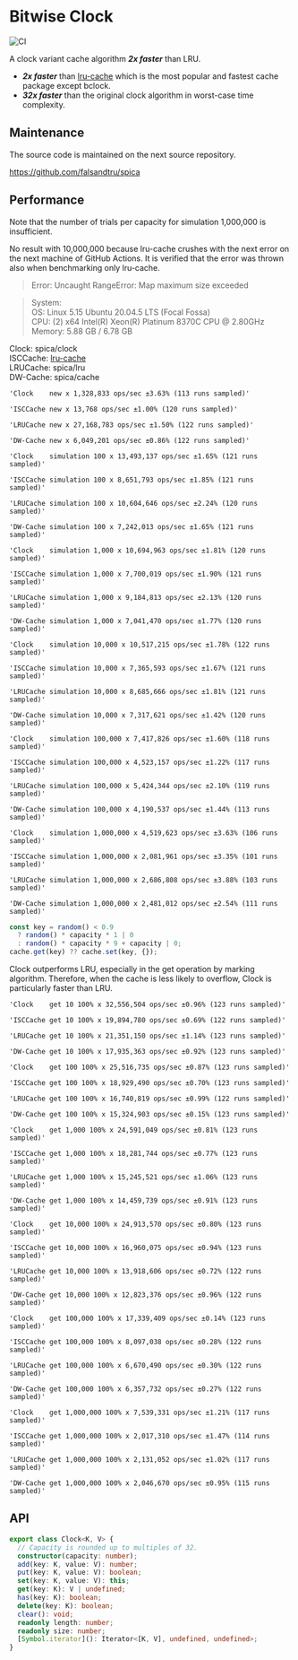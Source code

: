 # Bitwise Clock

![CI](https://github.com/falsandtru/bclock/workflows/CI/badge.svg)

A clock variant cache algorithm ***2x faster*** than LRU.

- ***2x faster*** than [lru-cache](https://www.npmjs.com/package/lru-cache) which is the most popular and fastest cache package except bclock.
- ***32x faster*** than the original clock algorithm in worst-case time complexity.

## Maintenance

The source code is maintained on the next source repository.

https://github.com/falsandtru/spica

## Performance

Note that the number of trials per capacity for simulation 1,000,000 is insufficient.

No result with 10,000,000 because lru-cache crushes with the next error on the next machine of GitHub Actions.
It is verified that the error was thrown also when benchmarking only lru-cache.

> Error: Uncaught RangeError: Map maximum size exceeded

> System:<br>
  OS: Linux 5.15 Ubuntu 20.04.5 LTS (Focal Fossa)<br>
  CPU: (2) x64 Intel(R) Xeon(R) Platinum 8370C CPU @ 2.80GHz<br>
  Memory: 5.88 GB / 6.78 GB


Clock: spica/clock<br>
ISCCache: [lru-cache](https://www.npmjs.com/package/lru-cache)<br>
LRUCache: spica/lru<br>
DW-Cache: spica/cache<br>

```
'Clock    new x 1,328,833 ops/sec ±3.63% (113 runs sampled)'

'ISCCache new x 13,768 ops/sec ±1.00% (120 runs sampled)'

'LRUCache new x 27,168,783 ops/sec ±1.50% (122 runs sampled)'

'DW-Cache new x 6,049,201 ops/sec ±0.86% (122 runs sampled)'

'Clock    simulation 100 x 13,493,137 ops/sec ±1.65% (121 runs sampled)'

'ISCCache simulation 100 x 8,651,793 ops/sec ±1.85% (121 runs sampled)'

'LRUCache simulation 100 x 10,604,646 ops/sec ±2.24% (120 runs sampled)'

'DW-Cache simulation 100 x 7,242,013 ops/sec ±1.65% (121 runs sampled)'

'Clock    simulation 1,000 x 10,694,963 ops/sec ±1.81% (120 runs sampled)'

'ISCCache simulation 1,000 x 7,700,019 ops/sec ±1.90% (121 runs sampled)'

'LRUCache simulation 1,000 x 9,184,813 ops/sec ±2.13% (120 runs sampled)'

'DW-Cache simulation 1,000 x 7,041,470 ops/sec ±1.77% (120 runs sampled)'

'Clock    simulation 10,000 x 10,517,215 ops/sec ±1.78% (122 runs sampled)'

'ISCCache simulation 10,000 x 7,365,593 ops/sec ±1.67% (121 runs sampled)'

'LRUCache simulation 10,000 x 8,685,666 ops/sec ±1.81% (121 runs sampled)'

'DW-Cache simulation 10,000 x 7,317,621 ops/sec ±1.42% (120 runs sampled)'

'Clock    simulation 100,000 x 7,417,826 ops/sec ±1.60% (118 runs sampled)'

'ISCCache simulation 100,000 x 4,523,157 ops/sec ±1.22% (117 runs sampled)'

'LRUCache simulation 100,000 x 5,424,344 ops/sec ±2.10% (119 runs sampled)'

'DW-Cache simulation 100,000 x 4,190,537 ops/sec ±1.44% (113 runs sampled)'

'Clock    simulation 1,000,000 x 4,519,623 ops/sec ±3.63% (106 runs sampled)'

'ISCCache simulation 1,000,000 x 2,081,961 ops/sec ±3.35% (101 runs sampled)'

'LRUCache simulation 1,000,000 x 2,686,808 ops/sec ±3.88% (103 runs sampled)'

'DW-Cache simulation 1,000,000 x 2,481,012 ops/sec ±2.54% (111 runs sampled)'
```

```ts
const key = random() < 0.9
  ? random() * capacity * 1 | 0
  : random() * capacity * 9 + capacity | 0;
cache.get(key) ?? cache.set(key, {});
```

Clock outperforms LRU, especially in the get operation by marking algorithm.
Therefore, when the cache is less likely to overflow, Clock is particularly faster than LRU.

```
'Clock    get 10 100% x 32,556,504 ops/sec ±0.96% (123 runs sampled)'

'ISCCache get 10 100% x 19,894,780 ops/sec ±0.69% (122 runs sampled)'

'LRUCache get 10 100% x 21,351,150 ops/sec ±1.14% (123 runs sampled)'

'DW-Cache get 10 100% x 17,935,363 ops/sec ±0.92% (123 runs sampled)'

'Clock    get 100 100% x 25,516,735 ops/sec ±0.87% (123 runs sampled)'

'ISCCache get 100 100% x 18,929,490 ops/sec ±0.70% (123 runs sampled)'

'LRUCache get 100 100% x 16,740,819 ops/sec ±0.99% (122 runs sampled)'

'DW-Cache get 100 100% x 15,324,903 ops/sec ±0.15% (123 runs sampled)'

'Clock    get 1,000 100% x 24,591,049 ops/sec ±0.81% (123 runs sampled)'

'ISCCache get 1,000 100% x 18,281,744 ops/sec ±0.77% (123 runs sampled)'

'LRUCache get 1,000 100% x 15,245,521 ops/sec ±1.06% (123 runs sampled)'

'DW-Cache get 1,000 100% x 14,459,739 ops/sec ±0.91% (123 runs sampled)'

'Clock    get 10,000 100% x 24,913,570 ops/sec ±0.80% (123 runs sampled)'

'ISCCache get 10,000 100% x 16,960,075 ops/sec ±0.94% (123 runs sampled)'

'LRUCache get 10,000 100% x 13,918,606 ops/sec ±0.72% (122 runs sampled)'

'DW-Cache get 10,000 100% x 12,823,376 ops/sec ±0.96% (122 runs sampled)'

'Clock    get 100,000 100% x 17,339,409 ops/sec ±0.14% (123 runs sampled)'

'ISCCache get 100,000 100% x 8,097,038 ops/sec ±0.28% (122 runs sampled)'

'LRUCache get 100,000 100% x 6,670,490 ops/sec ±0.30% (122 runs sampled)'

'DW-Cache get 100,000 100% x 6,357,732 ops/sec ±0.27% (122 runs sampled)'

'Clock    get 1,000,000 100% x 7,539,331 ops/sec ±1.21% (117 runs sampled)'

'ISCCache get 1,000,000 100% x 2,017,310 ops/sec ±1.47% (114 runs sampled)'

'LRUCache get 1,000,000 100% x 2,131,052 ops/sec ±1.02% (117 runs sampled)'

'DW-Cache get 1,000,000 100% x 2,046,670 ops/sec ±0.95% (115 runs sampled)'
```

## API

```ts
export class Clock<K, V> {
  // Capacity is rounded up to multiples of 32.
  constructor(capacity: number);
  add(key: K, value: V): number;
  put(key: K, value: V): boolean;
  set(key: K, value: V): this;
  get(key: K): V | undefined;
  has(key: K): boolean;
  delete(key: K): boolean;
  clear(): void;
  readonly length: number;
  readonly size: number;
  [Symbol.iterator](): Iterator<[K, V], undefined, undefined>;
}
```
